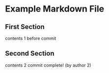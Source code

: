# Example Markdown File

## First Section

contents 1 before commit

## Second Section

contents 2 commit complete! (by author 2)
